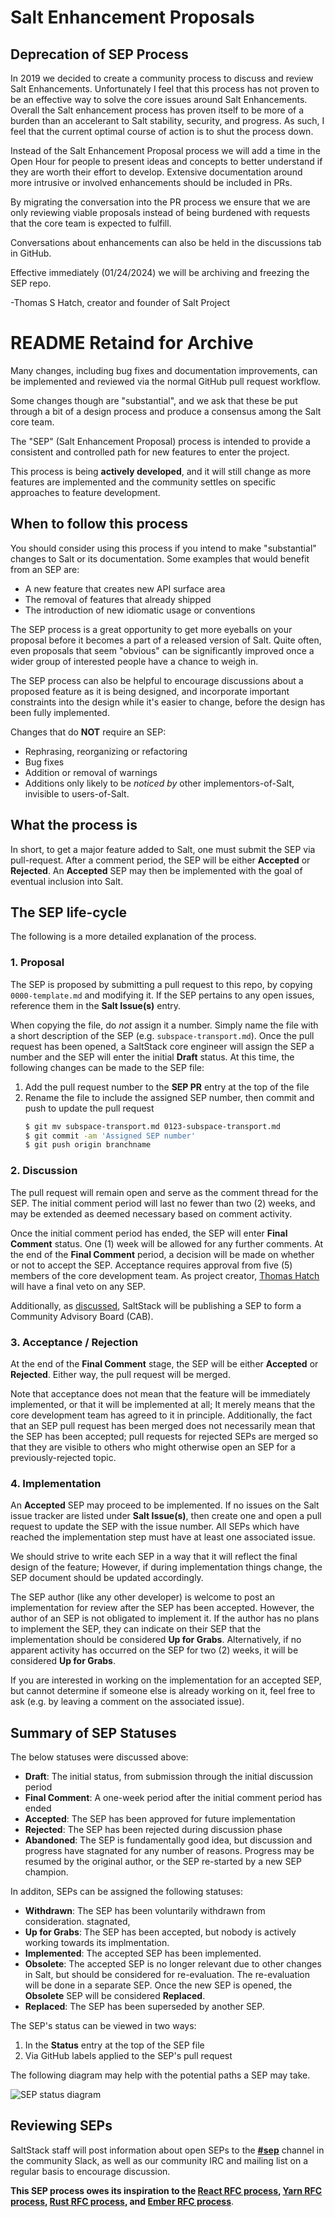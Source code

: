 # Salt Enhancement Proposals

## Deprecation of SEP Process
In 2019 we decided to create a community process to discuss and review
Salt Enhancements. Unfortunately I feel that this process has not proven
to be an effective way to solve the core issues around Salt Enhancements.
Overall the Salt enhancement process has proven itself to be more of a
burden than an accelerant to Salt stability, security, and progress.
As such, I feel that the current optimal course of action is to shut
the process down.

Instead of the Salt Enhancement Proposal process we will add a time
in the Open Hour for people to present ideas and concepts to better
understand if they are worth their effort to develop. Extensive
documentation around more intrusive or involved enhancements should
be included in PRs.

By migrating the conversation into the PR process we ensure that
we are only reviewing viable proposals instead of being burdened
with requests that the core team is expected to fulfill.

Conversations about enhancements can also be held in the discussions
tab in GitHub.

Effective immediately (01/24/2024) we will be archiving and freezing
the SEP repo.

-Thomas S Hatch, creator and founder of Salt Project

# README Retaind for Archive
Many changes, including bug fixes and documentation improvements, can be
implemented and reviewed via the normal GitHub pull request workflow.

Some changes though are "substantial", and we ask that these be put through a
bit of a design process and produce a consensus among the Salt core team.

The "SEP" (Salt Enhancement Proposal) process is intended to provide a
consistent and controlled path for new features to enter the project.

This process is being **actively developed**, and it will still change as more
features are implemented and the community settles on specific approaches to
feature development.

## When to follow this process

You should consider using this process if you intend to make "substantial"
changes to Salt or its documentation. Some examples that would benefit from an
SEP are:

   - A new feature that creates new API surface area
   - The removal of features that already shipped
   - The introduction of new idiomatic usage or conventions

The SEP process is a great opportunity to get more eyeballs on your proposal
before it becomes a part of a released version of Salt. Quite often, even
proposals that seem "obvious" can be significantly improved once a wider group
of interested people have a chance to weigh in.

The SEP process can also be helpful to encourage discussions about a proposed
feature as it is being designed, and incorporate important constraints into the
design while it's easier to change, before the design has been fully
implemented.

Changes that do **NOT** require an SEP:

  - Rephrasing, reorganizing or refactoring
  - Bug fixes
  - Addition or removal of warnings
  - Additions only likely to be _noticed by_ other implementors-of-Salt,
    invisible to users-of-Salt.

## What the process is

In short, to get a major feature added to Salt, one must submit the SEP via
pull-request. After a comment period, the SEP will be either **Accepted** or
**Rejected**. An **Accepted** SEP may then be implemented with the goal of
eventual inclusion into Salt.

## The SEP life-cycle
The following is a more detailed explanation of the process.

### 1. Proposal
The SEP is proposed by submitting a pull request to this repo, by copying
`0000-template.md` and modifying it. If the SEP pertains to any open issues,
reference them in the **Salt Issue(s)** entry.

When copying the file, do _not_ assign it a number. Simply name the file with a
short description of the SEP (e.g. `subspace-transport.md`). Once the pull
request has been opened, a SaltStack core engineer will assign the SEP a number
and the SEP will enter the initial **Draft** status. At this time, the
following changes can be made to the SEP file:

1. Add the pull request number to the **SEP PR** entry at the top of the file
2. Rename the file to include the assigned SEP number, then commit and push to
   update the pull request
    ```bash
    $ git mv subspace-transport.md 0123-subspace-transport.md
    $ git commit -am 'Assigned SEP number'
    $ git push origin branchname
    ```

### 2. Discussion
The pull request will remain open and serve as the comment thread for the SEP.
The initial comment period will last no fewer than two (2) weeks, and may be
extended as deemed necessary based on comment activity.

Once the initial comment period has ended, the SEP will enter **Final Comment**
status. One (1) week will be allowed for any further comments. At the end of
the **Final Comment** period, a decision will be made on whether or not to
accept the SEP. Acceptance requires approval from five (5) members of the core
development team. As project creator, [Thomas
Hatch](https://github.com/thatch45) will have a final veto on any SEP.

Additionally, as
[discussed](https://github.com/saltstack/salt-enhancement-proposals/pull/1#issuecomment-468823572), SaltStack will be publishing a SEP to form a Community Advisory Board (CAB).

### 3. Acceptance / Rejection
At the end of the **Final Comment** stage, the SEP will be either **Accepted**
or **Rejected**. Either way, the pull request will be merged.

Note that acceptance does not mean that the feature will be immediately
implemented, or that it will be implemented at all; It merely means that the
core development team has agreed to it in principle. Additionally, the fact
that an SEP pull request has been merged does not necessarily mean that the SEP
has been accepted; pull requests for rejected SEPs are merged so that they are
visible to others who might otherwise open an SEP for a previously-rejected
topic.

### 4. Implementation
An **Accepted** SEP may proceed to be implemented. If no issues on the Salt
issue tracker are listed under **Salt Issue(s)**, then create one and open a
pull request to update the SEP with the issue number. All SEPs which have
reached the implementation step must have at least one associated issue.

We should strive to write each SEP in a way that it will reflect the final
design of the feature; However, if during implementation things change, the SEP
document should be updated accordingly.

The SEP author (like any other developer) is welcome to post an implementation
for review after the SEP has been accepted. However, the author of an SEP is
not obligated to implement it. If the author has no plans to implement the SEP,
they can indicate on their SEP that the implementation should be considered
**Up for Grabs**. Alternatively, if no apparent activity has occurred on the
SEP for two (2) weeks, it will be considered **Up for Grabs**.

If you are interested in working on the implementation for an accepted SEP, but
cannot determine if someone else is already working on it, feel free to ask
(e.g. by leaving a comment on the associated issue).

## Summary of SEP Statuses
The below statuses were discussed above:
- **Draft**: The initial status, from submission through the initial discussion
  period
- **Final Comment**: A one-week period after the initial comment period has
  ended
- **Accepted**: The SEP has been approved for future implementation
- **Rejected**: The SEP has been rejected during discussion phase
- **Abandoned**: The SEP is fundamentally good idea, but discussion and
  progress have stagnated for any number of reasons. Progress may be resumed by
  the original author, or the SEP re-started by a new SEP champion.

In additon, SEPs can be assigned the following statuses:
- **Withdrawn**: The SEP has been voluntarily withdrawn from consideration.
  stagnated, 
- **Up for Grabs**: The SEP has been accepted, but nobody is actively working
  towards its implmentation.
- **Implemented**: The accepted SEP has been implemented.
- **Obsolete**: The accepted SEP is no longer relevant due to other changes in
  Salt, but should be considered for re-evaluation. The re-evaluation will be
  done in a separate SEP. Once the new SEP is opened, the **Obsolete** SEP will
  be considered **Replaced**.
- **Replaced**: The SEP has been superseded by another SEP.

The SEP's status can be viewed in two ways:

1. In the **Status** entry at the top of the SEP file
2. Via GitHub labels applied to the SEP's pull request

The following diagram may help with the potential paths a SEP may take.

![SEP status diagram](diagrams/SEP%20Statuses.svg)

## Reviewing SEPs
SaltStack staff will post information about open SEPs to the
**[#sep](https://saltstackcommunity.slack.com/messages/CGQ5Q6W5A/convo/C7K04SEJC-1552938425.137500/)** channel
in the community Slack, as well as our community IRC and mailing list on a
regular basis to encourage discussion.

**This SEP process owes its inspiration to the [React RFC process], [Yarn RFC
process], [Rust RFC process], and [Ember RFC process]**.

[React RFC process]: https://github.com/reactjs/rfcs
[Yarn RFC process]: https://github.com/yarnpkg/rfcs
[Rust RFC process]: https://github.com/rust-lang/rfcs
[Ember RFC process]: https://github.com/emberjs/rfcs
